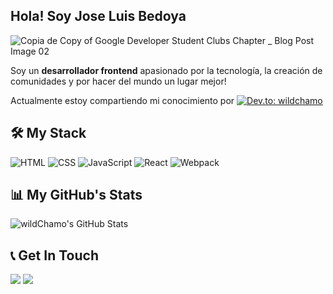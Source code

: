 <h2> Hola! Soy Jose Luis Bedoya </h2> 

![Copia de Copy of Google Developer Student Clubs  Chapter  _ Blog Post Image 02](https://user-images.githubusercontent.com/56177835/227812939-3b8da9ed-83bc-49c7-8602-c5b8c5127cdd.png)

Soy un **desarrollador frontend** apasionado por la tecnología, la creación de comunidades y por hacer del mundo un lugar mejor!

Actualmente estoy compartiendo mi conocimiento por [![Dev.to: wildchamo](https://img.shields.io/badge/Dev.to-Dev%20Blog-ff69b4)](https://dev.to/wildchamo) 

## 🛠 My Stack

![HTML](https://img.shields.io/badge/HTML-000?style=for-the-badge&logo=html5) ![CSS](https://img.shields.io/badge/CSS-000?style=for-the-badge&logo=css3&logoColor=1572B6) ![JavaScript](https://img.shields.io/badge/JavaScript-000?style=for-the-badge&logo=javascript) ![React](https://img.shields.io/badge/React-000?style=for-the-badge&logo=react) ![Webpack](https://img.shields.io/badge/Webpack-000?style=for-the-badge&logo=webpack) 
## 📊 My GitHub's Stats

![wildChamo's GitHub Stats](https://github-readme-stats.vercel.app/api?username=wildchamo&theme=graywhite&show_icons=true)

## 📞 Get In Touch

[![](https://img.shields.io/badge/Email-000?style=for-the-badge&logo=gmail)](mailto:wildchamo@gmail.com) [![](https://img.shields.io/badge/Twitter-000?style=for-the-badge&logo=twitter)](https://twitter.com/wildchamo) 

